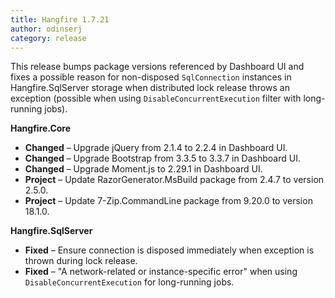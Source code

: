 ```yaml
---
title: Hangfire 1.7.21
author: odinserj
category: release
---
```


This release bumps package versions referenced by Dashboard UI and fixes a possible reason for non-disposed `SqlConnection` instances in Hangfire.SqlServer storage when distributed lock release throws an exception (possible when using `DisableConcurrentExecution` filter with long-running jobs).

**Hangfire.Core**

* **Changed** – Upgrade jQuery from 2.1.4 to 2.2.4 in Dashboard UI.
* **Changed** – Upgrade Bootstrap from 3.3.5 to 3.3.7 in Dashboard UI.
* **Changed** – Upgrade Moment.js to 2.29.1 in Dashboard UI.
* **Project** – Update RazorGenerator.MsBuild package from 2.4.7 to version 2.5.0.
* **Project** – Update 7-Zip.CommandLine package from 9.20.0 to version 18.1.0.

**Hangfire.SqlServer**

* **Fixed** – Ensure connection is disposed immediately when exception is thrown during lock release.
* **Fixed** – "A network-related or instance-specific error" when using `DisableConcurrentExecution` for long-running jobs.
